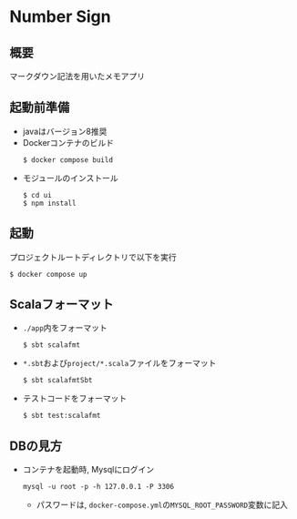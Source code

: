# Number Sign

## 概要
マークダウン記法を用いたメモアプリ

## 起動前準備
- javaはバージョン8推奨
- Dockerコンテナのビルド
  ```
  $ docker compose build
  ```
- モジュールのインストール
  ```
  $ cd ui
  $ npm install
  ```

## 起動
プロジェクトルートディレクトリで以下を実行
```
$ docker compose up
```

## Scalaフォーマット
- `./app`内をフォーマット
  ```
  $ sbt scalafmt
  ```
- `*.sbt`および`project/*.scala`ファイルをフォーマット
  ```
  $ sbt scalafmtSbt
  ```
- テストコードをフォーマット
  ```
  $ sbt test:scalafmt
  ```

## DBの見方
- コンテナを起動時, Mysqlにログイン
  ```
  mysql -u root -p -h 127.0.0.1 -P 3306
  ```
  - パスワードは, `docker-compose.yml`の`MYSQL_ROOT_PASSWORD`変数に記入
  
